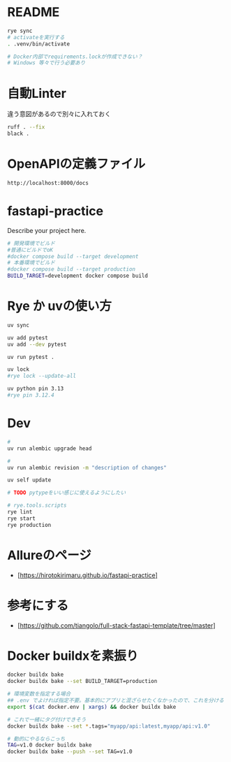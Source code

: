 # README

```bash
rye sync
# activateを実行する
. .venv/bin/activate
```

```bash
# Docker内部でrequirements.lockが作成できない？
# Windows 等々で行う必要あり
```

# 自動Linter

違う意図があるので別々に入れておく


```bash
ruff . --fix
black .
```

# OpenAPIの定義ファイル
```bash
http://localhost:8000/docs
```

# fastapi-practice

Describe your project here.

```bash
# 開発環境でビルド
#普通にビルドでoK
#docker compose build --target development
# 本番環境でビルド
#docker compose build --target production
BUILD_TARGET=development docker compose build
```

# Rye か uvの使い方

```bash
uv sync
```
```bash
uv add pytest
uv add --dev pytest

uv run pytest .
```
```bash
uv lock
#rye lock --update-all
```

```bash
uv python pin 3.13
#rye pin 3.12.4
```

# Dev
```bash
# 
uv run alembic upgrade head

# 
uv run alembic revision -m "description of changes"
```

```bash
uv self update
```

```bash
# TODO pytypeをいい感じに使えるようにしたい

```

```bash
# rye.tools.scripts
rye lint
rye start
rye production


```

# Allureのページ
- [https://hirotokirimaru.github.io/fastapi-practice]

# 参考にする
- [https://github.com/tiangolo/full-stack-fastapi-template/tree/master]

# Docker buildxを素振り

```bash
docker buildx bake
docker buildx bake --set BUILD_TARGET=production

# 環境変数を指定する場合
## .env でよければ指定不要。基本的にアプリと混ざらせたくなかったので、これを分ける
export $(cat docker.env | xargs) && docker buildx bake

# これで一緒にタグ付けできそう
docker buildx bake --set *.tags="myapp/api:latest,myapp/api:v1.0"

# 動的にやるならこっち
TAG=v1.0 docker buildx bake
docker buildx bake --push --set TAG=v1.0
```
